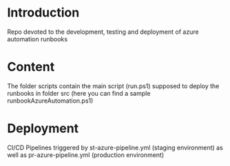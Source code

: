 # Introduction 
Repo devoted to the development, testing and deployment of azure automation runbooks

# Content
The folder scripts contain the main script (run.ps1) supposed to deploy the runbooks in folder src (here you can find a sample runbookAzureAutomation.ps1) 

# Deployment
CI/CD Pipelines triggered by st-azure-pipeline.yml (staging environment) as well as pr-azure-pipeline.yml (production environment)

